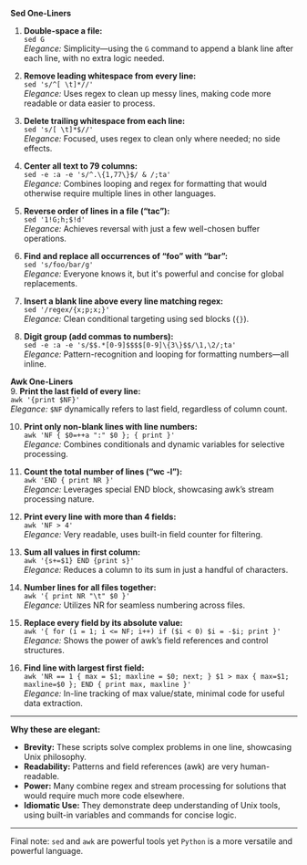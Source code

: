 
**Sed One-Liners**  
1. **Double-space a file:**  
   `sed G`  
   *Elegance:* Simplicity—using the `G` command to append a blank line after each line, with no extra logic needed.

2. **Remove leading whitespace from every line:**  
   `sed 's/^[ \t]*//'`  
   *Elegance:* Uses regex to clean up messy lines, making code more readable or data easier to process.

3. **Delete trailing whitespace from each line:**  
   `sed 's/[ \t]*$//'`  
   *Elegance:* Focused, uses regex to clean only where needed; no side effects.

4. **Center all text to 79 columns:**  
   `sed -e :a -e 's/^.\{1,77\}$/ & /;ta'`  
   *Elegance:* Combines looping and regex for formatting that would otherwise require multiple lines in other languages.

5. **Reverse order of lines in a file (“tac”):**  
   `sed '1!G;h;$!d'`  
   *Elegance:* Achieves reversal with just a few well-chosen buffer operations.

6. **Find and replace all occurrences of “foo” with “bar”:**  
   `sed 's/foo/bar/g'`  
   *Elegance:* Everyone knows it, but it's powerful and concise for global replacements.

7. **Insert a blank line above every line matching regex:**  
   `sed '/regex/{x;p;x;}'`  
   *Elegance:* Clean conditional targeting using sed blocks (`{}`).

8. **Digit group (add commas to numbers):**  
   `sed -e :a -e 's/$$.*[0-9]$$$$[0-9]\{3\}$$/\1,\2/;ta'`  
   *Elegance:* Pattern-recognition and looping for formatting numbers—all inline.

**Awk One-Liners**  
9. **Print the last field of every line:**  
   `awk '{print $NF}'`  
   *Elegance:* `$NF` dynamically refers to last field, regardless of column count.

10. **Print only non-blank lines with line numbers:**  
    `awk 'NF { $0=++a ":" $0 }; { print }'`  
    *Elegance:* Combines conditionals and dynamic variables for selective processing.

11. **Count the total number of lines (“wc -l”):**  
    `awk 'END { print NR }'`  
    *Elegance:* Leverages special END block, showcasing awk’s stream processing nature.

12. **Print every line with more than 4 fields:**  
    `awk 'NF > 4'`  
    *Elegance:* Very readable, uses built-in field counter for filtering.

13. **Sum all values in first column:**  
    `awk '{s+=$1} END {print s}'`  
    *Elegance:* Reduces a column to its sum in just a handful of characters.

14. **Number lines for all files together:**  
    `awk '{ print NR "\t" $0 }'`  
    *Elegance:* Utilizes NR for seamless numbering across files.

15. **Replace every field by its absolute value:**  
    `awk '{ for (i = 1; i <= NF; i++) if ($i < 0) $i = -$i; print }'`  
    *Elegance:* Shows the power of awk’s field references and control structures.

16. **Find line with largest first field:**  
    `awk 'NR == 1 { max = $1; maxline = $0; next; } $1 > max { max=$1; maxline=$0 }; END { print max, maxline }'`  
    *Elegance:* In-line tracking of max value/state, minimal code for useful data extraction.

***

**Why these are elegant:**  
- **Brevity:** These scripts solve complex problems in one line, showcasing Unix philosophy.
- **Readability:** Patterns and field references (awk) are very human-readable.
- **Power:** Many combine regex and stream processing for solutions that would require much more code elsewhere.
- **Idiomatic Use:** They demonstrate deep understanding of Unix tools, using built-in variables and commands for concise logic.

---

Final note: `sed` and `awk` are powerful tools yet `Python` is a more versatile and powerful language.